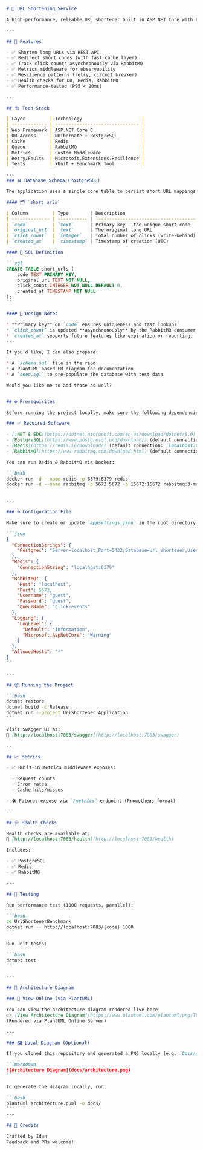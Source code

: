 ````markdown
# 🔗 URL Shortening Service

A high-performance, reliable URL shortener built in ASP.NET Core with PostgreSQL, Redis, and RabbitMQ.

---

## 🚀 Features

- ✅ Shorten long URLs via REST API
- ✅ Redirect short codes (with fast cache layer)
- ✅ Track click counts asynchronously via RabbitMQ
- ✅ Metrics middleware for observability
- ✅ Resilience patterns (retry, circuit breaker)
- ✅ Health checks for DB, Redis, RabbitMQ
- ✅ Performance-tested (P95 < 20ms)

---

## 🏗️ Tech Stack

| Layer         | Technology                      |
| ------------- | ------------------------------- |
| Web Framework | ASP.NET Core 8                  |
| DB Access     | NHibernate + PostgreSQL         |
| Cache         | Redis                           |
| Queue         | RabbitMQ                        |
| Metrics       | Custom Middleware               |
| Retry/Faults  | Microsoft.Extensions.Resilience |
| Tests         | xUnit + Benchmark Tool          |

---
### 📊 Database Schema (PostgreSQL)

The application uses a single core table to persist short URL mappings and track clicks:

#### 🗂️ `short_urls`

| Column         | Type        | Description                           |
| -------------- | ----------- | ------------------------------------- |
| `code`         | `text`      | Primary key – the unique short code   |
| `original_url` | `text`      | The original long URL                 |
| `click_count`  | `integer`   | Total number of clicks (write-behind) |
| `created_at`   | `timestamp` | Timestamp of creation (UTC)           |

#### 🧾 SQL Definition

```sql
CREATE TABLE short_urls (
    code TEXT PRIMARY KEY,
    original_url TEXT NOT NULL,
    click_count INTEGER NOT NULL DEFAULT 0,
    created_at TIMESTAMP NOT NULL
);
```

#### 🧠 Design Notes

* **Primary key** on `code` ensures uniqueness and fast lookups.
* `click_count` is updated **asynchronously** by the RabbitMQ consumer.
* `created_at` supports future features like expiration or reporting.
---

If you'd like, I can also prepare:

* A `schema.sql` file in the repo
* A PlantUML-based ER diagram for documentation
* A `seed.sql` to pre-populate the database with test data

Would you like me to add those as well?


## ⚙️ Prerequisites

Before running the project locally, make sure the following dependencies are installed and configured:

### ✅ Required Software

- [.NET 8 SDK](https://dotnet.microsoft.com/en-us/download/dotnet/8.0)
- [PostgreSQL](https://www.postgresql.org/download/) (default connection: `localhost:5432`)
- [Redis](https://redis.io/download/) (default connection: `localhost:6379`)
- [RabbitMQ](https://www.rabbitmq.com/download.html) (default connection: `localhost:5672`)

You can run Redis & RabbitMQ via Docker:

```bash
docker run -d --name redis -p 6379:6379 redis
docker run -d --name rabbitmq -p 5672:5672 -p 15672:15672 rabbitmq:3-management
```

---

### ⚙️ Configuration File

Make sure to create or update `appsettings.json` in the root directory with the following:

```json
{
  "ConnectionStrings": {
    "Postgres": "Server=localhost;Port=5432;Database=url_shortener;User Id=postgres;Password=yourpassword;"
  },
  "Redis": {
    "ConnectionString": "localhost:6379"
  },
  "RabbitMQ": {
    "Host": "localhost",
    "Port": 5672,
    "Username": "guest",
    "Password": "guest",
    "QueueName": "click-events"
  },
  "Logging": {
    "LogLevel": {
      "Default": "Information",
      "Microsoft.AspNetCore": "Warning"
    }
  },
  "AllowedHosts": "*"
}
```

---

## 📦 Running the Project

```bash
dotnet restore
dotnet build -c Release
dotnet run --project UrlShortener.Application
```

Visit Swagger UI at:
📎 [http://localhost:7083/swagger](http://localhost:7083/swagger)

---

## 📈 Metrics

- ✅ Built-in metrics middleware exposes:

  - Request counts
  - Error rates
  - Cache hits/misses

- 🛠️ Future: expose via `/metrics` endpoint (Prometheus format)

---

## 🩺 Health Checks

Health checks are available at:
📎 [http://localhost:7083/health](http://localhost:7083/health)

Includes:

- ✅ PostgreSQL
- ✅ Redis
- ✅ RabbitMQ

---

## 🧪 Testing

Run performance test (1000 requests, parallel):

```bash
cd UrlShortenerBenchmark
dotnet run -- http://localhost:7083/{code} 1000
```

Run unit tests:

```bash
dotnet test
```

---

## 🧩 Architecture Diagram

### 🔗 View Online (via PlantUML)

You can view the architecture diagram rendered live here:
👉 [View Architecture Diagram](https://www.plantuml.com/plantuml/png/TLBDKjim4BxhAROvjE40lVVG0LmWcS4qmVHKUb3aRQA9BBchDPaCmxjtxMg8VwOtQRyVxUhRoyYQkAcS-i0xh11gfwrNSMzzhKbNO49L1u-U2puw14B3scyTzYYrDdkznJ51fJhCCcV500fRuWnU5S3FQmg7YFGBT8HqLcyznTLg2VVwY0Jpgs9ryN3p15aWFElafvvWzeDS5ZnJS0vfrjgThXDcWVHY3NQqqtL8oqA9T-YHD0Vg2n8mP1UiEVPPNM4mojB_9XsP6iCDfVbBpNgZew2h47bBMAplE_ctww7_my9kaBncXFcom1XjyBVQSA3ZMITuM8ZWJuEDU3tgpSPolkw0V3rqUiJIHZ79jDbXwlYVHOiCMxwMmvP2uqj8p3ZvUCdKxDVjm_BXiQcGdlry8TDWEN1Fw33UegdhG0mV8G_USY3hjvCNScIo9kQsB1qUDE5iY2zGEzvbEpJxE6ljFy6j2mULzWdEpx_sbW6-mEBfQGLtiagVNqqeyUtPhxuNSekxG8nUzSYYxM_8wTWXtO-9uHtoZKYEL_7epRprF1jH9L3XtMhdDZ8xS6WBynUh9RW9DssO2D828dWyGEixfkPhOHKe0NKvmCqBUlvVcqM_JQL4A-XxC4BeUxoNtxjVUaDO2PPuMMY4D_wjRl7RMGEbyqgYbb1w4Qj9f71nCGffwHd9OCsnoqlrKnPsszEubYQTblErkaHVDfNx2m00)
(Rendered via PlantUML Online Server)

---

### 🖼️ Local Diagram (Optional)

If you cloned this repository and generated a PNG locally (e.g. `Docs/architecture.png`), you can view it below:

```markdown
![Architecture Diagram](docs/architecture.png)
```

To generate the diagram locally, run:

```bash
plantuml architecture.puml -o docs/
```
---

## 🙌 Credits

Crafted by Idan
Feedback and PRs welcome!
````
